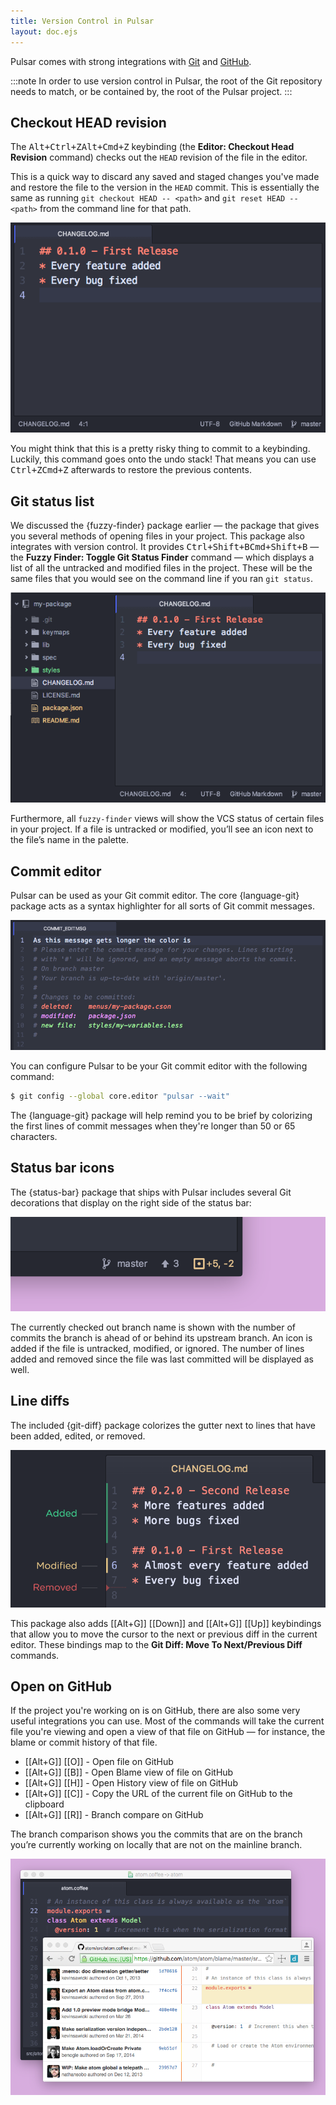 ```yaml
---
title: Version Control in Pulsar
layout: doc.ejs
---
```


Pulsar comes with strong integrations with [Git](https://git-scm.com) and [GitHub](https://github.com).

:::note
In order to use version control in Pulsar, the root of the Git repository needs to match, or be contained by, the root of the Pulsar project.
:::

## Checkout HEAD revision

The <kbd class="platform-linux platform-win">Alt+Ctrl+Z</kbd><kbd class="platform-mac">Alt+Cmd+Z</kbd> keybinding (the **Editor: Checkout Head Revision** command) checks out the `HEAD` revision of the file in the editor.

This is a quick way to discard any saved and staged changes you've made and restore the file to the version in the `HEAD` commit. This is essentially the same as running `git checkout HEAD -- <path>` and `git reset HEAD -- <path>` from the command line for that path.

![Git checkout `HEAD`](/img/atom/git-checkout-head.gif "Git checkout `HEAD`")

You might think that this is a pretty risky thing to commit to a keybinding. Luckily, this command goes onto the undo stack! That means you can use <kbd class="platform-linux platform-win">Ctrl+Z</kbd><kbd class="platform-mac">Cmd+Z</kbd> afterwards to restore the previous contents.

## Git status list

We discussed the {fuzzy-finder} package earlier — the package that gives you several methods of opening files in your project. This package also integrates with version control. It provides <kbd class="platform-linux platform-win">Ctrl+Shift+B</kbd><kbd class="platform-mac">Cmd+Shift+B</kbd> — the **Fuzzy Finder: Toggle Git Status Finder** command — which displays a list of all the untracked and modified files in the project. These will be the same files that you would see on the command line if you ran `git status`.

![Git status list](/img/atom/git-status.gif "`git status` list")

Furthermore, all `fuzzy-finder` views will show the VCS status of certain files in your project. If a file is untracked or modified, you’ll see an icon next to the file’s name in the palette.

## Commit editor

Pulsar can be used as your Git commit editor. The core {language-git} package acts as a syntax highlighter for all sorts of Git commit messages.

![Git commit message highlighting](/img/atom/git-message.gif "Git commit message highlighting")

You can configure Pulsar to be your Git commit editor with the following command:

<!--TODO: Check this still works in Pulsar-->

```sh
$ git config --global core.editor "pulsar --wait"
```

The {language-git} package will help remind you to be brief by colorizing the first lines of commit messages when they're longer than 50 or 65 characters.

## Status bar icons

The {status-bar} package that ships with
Pulsar includes several Git decorations that display on the right side of the
status bar:

![Git Status Bar decorations](/img/atom/git-status-bar.png "Git Status Bar decorations")

The currently checked out branch name is shown with the number of commits the
branch is ahead of or behind its upstream branch. An icon is added if the file
is untracked, modified, or ignored. The number of lines added and removed since
the file was last committed will be displayed as well.

## Line diffs

The included {git-diff} package colorizes the gutter next to lines that have been added, edited, or removed.

![Git line diff indications](/img/atom/git-lines.png "Git line diff indications")

This package also adds [[Alt+G]] [[Down]] and [[Alt+G]]
[[Up]] keybindings that allow you to move the cursor to the next or
previous diff in the current editor. These bindings map to the **Git Diff: Move To Next/Previous Diff** commands.

## Open on GitHub

If the project you're working on is on GitHub, there are also some very useful integrations you can use. Most of the commands will take the current file you're viewing and open a view of that file on GitHub — for instance, the blame or commit history of that file.

- [[Alt+G]] [[O]] - Open file on GitHub
- [[Alt+G]] [[B]] - Open Blame view of file on GitHub
- [[Alt+G]] [[H]] - Open History view of file on GitHub
- [[Alt+G]] [[C]] - Copy the URL of the current file on GitHub to
  the clipboard
- [[Alt+G]] [[R]] - Branch compare on GitHub

The branch comparison shows you the commits that are on the branch you’re currently working on locally that are not on the mainline branch.

![Open Blame of file on GitHub](/img/atom/open-on-github.png "Open Blame of file on GitHub")
